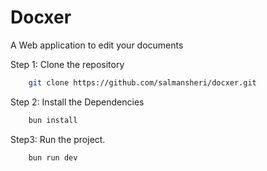 # Docxer

A Web application to edit your documents 

Step 1: Clone the repository

```bash
    git clone https://github.com/salmansheri/docxer.git
```

Step 2: Install the Dependencies 

```bash
    bun install
```

Step3: Run the project. 

```bash
    bun run dev
```
